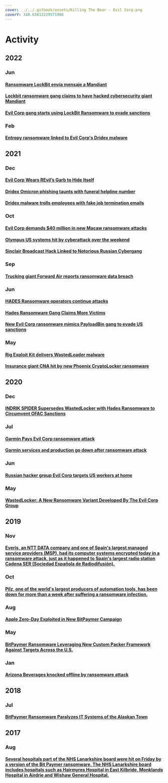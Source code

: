 ```yaml
---
cover: ../../.gitbook/assets/Killing The Bear - Evil Corp.png
coverY: 348.63813229571986
---
```


# Activity

## 2022

### Jun

#### [Ransomware LockBit envía mensaje a Mandiant](https://portal.cci-entel.cl/Threat\_Intelligence/Boletines/1276/)

#### [Lockbit ransomware gang claims to have hacked cybersecurity giant Mandiant](https://securityaffairs.co/wordpress/132011/cyber-crime/lockbit-claims-mandiant-hack.html)

#### [Evil Corp gang starts using LockBit Ransomware to evade sanctions](https://securityaffairs.co/wordpress/132031/cyber-crime/evil-corp-lockbit-ransomware.html)

### Feb

#### [Entropy ransomware linked to Evil Corp's Dridex malware](https://www.bleepingcomputer.com/news/security/entropy-ransomware-linked-to-evil-corps-dridex-malware/)

## 2021

### Dec

#### [Evil Corp Wears REvil’s Garb to Hide Itself](https://cyware.com/news/evil-corp-wears-revils-garb-to-hide-itself-7db5cccb/?web\_view=true)

#### [Dridex Omicron phishing taunts with funeral helpline number](https://www.bleepingcomputer.com/news/security/dridex-omicron-phishing-taunts-with-funeral-helpline-number/)

#### [Dridex malware trolls employees with fake job termination emails](https://www.bleepingcomputer.com/news/security/dridex-malware-trolls-employees-with-fake-job-termination-emails/)

### Oct

#### [Evil Corp demands $40 million in new Macaw ransomware attacks](https://www.bleepingcomputer.com/news/security/evil-corp-demands-40-million-in-new-macaw-ransomware-attacks/)

#### [Olympus US systems hit by cyberattack over the weekend](https://www.bleepingcomputer.com/news/security/olympus-us-systems-hit-by-cyberattack-over-the-weekend/)

#### [Sinclair Broadcast Hack Linked to Notorious Russian Cybergang](https://www.bleepingcomputer.com/news/security/olympus-us-systems-hit-by-cyberattack-over-the-weekend/)

### Sep

#### [Trucking giant Forward Air reports ransomware data breach](https://www.bleepingcomputer.com/news/security/trucking-giant-forward-air-reports-ransomware-data-breach/)

### Jun

#### [HADES Ransomware operators continue attacks](https://www.accenture.com/us-en/blogs/security/ransomware-hades)

#### [Hades Ransomware Gang Claims More Victims](https://heimdalsecurity.com/blog/hades-ransomware-gang-claims-more-victims/)

#### [New Evil Corp ransomware mimics PayloadBin gang to evade US sanctions](https://www.bleepingcomputer.com/news/security/new-evil-corp-ransomware-mimics-payloadbin-gang-to-evade-us-sanctions/)

### May

#### [Rig Exploit Kit delivers WastedLoader malware](https://www.bitdefender.com/files/News/CaseStudies/study/397/Bitdefender-PR-Whitepaper-RIG-creat5362-en-EN.pdf)

#### [Insurance giant CNA hit by new Phoenix CryptoLocker ransomware](https://www.bleepingcomputer.com/news/security/insurance-giant-cna-hit-by-new-phoenix-cryptolocker-ransomware/)

## 2020

### Dec

#### [INDRIK SPIDER Supersedes WastedLocker with Hades Ransomware to Circumvent OFAC Sanctions](https://www.crowdstrike.com/blog/hades-ransomware-successor-to-indrik-spiders-wastedlocker/)

### Jul

#### [Garmin Pays Evil Corp ransomware attack](https://threatpost.com/garmin-pays-evil-corp-ransomware-attack-reports/157971/)

#### [Garmin services and production go down after ransomware attack](https://www.zdnet.com/article/garmin-services-and-production-go-down-after-ransomware-attack/)

### Jun

#### [Russian hacker group Evil Corp targets US workers at home](https://www.bbc.com/news/world-us-canada-53195749) <a href="#main-heading" id="main-heading"></a>

### May

#### [WastedLocker: A New Ransomware Variant Developed By The Evil Corp Group](https://research.nccgroup.com/2020/06/23/wastedlocker-a-new-ransomware-variant-developed-by-the-evil-corp-group/)

## 2019

### Nov

#### [Everis, an NTT DATA company and one of Spain's largest managed service providers (MSP), had its computer systems encrypted today in a ransomware attack, just as it happened to Spain's largest radio station Cadena SER (Sociedad Española de Radiodifusión).](https://www.bleepingcomputer.com/news/security/ransomware-attacks-hit-everis-and-spains-largest-radio-network/)

### Oct

#### [Pilz, one of the world's largest producers of automation tools, has been down for more than a week after suffering a ransomware infection.](https://www.zdnet.com/article/major-german-manufacturer-still-down-a-week-after-getting-hit-by-ransomware/)

### Aug

#### [Apple Zero-Day Exploited in New BitPaymer Campaign](https://blog.morphisec.com/apple-zero-day-exploited-in-bitpaymer-campaign)

### May

#### [BitPaymer Ransomware Leveraging New Custom Packer Framework Against Targets Across the U.S.](https://blog.morphisec.com/bitpaymer-ransomware-with-new-custom-packer-framework)

### Jan

#### [Arizona Beverages knocked offline by ransomware attack](https://techcrunch.com/2019/04/02/arizona-beverages-ransomware/)

## 2018

### Jul

#### [BitPaymer Ransomware Paralyzes IT Systems of the Alaskan Town](https://socprime.com/en/news/bitpaymer-ransomware-paralyzes-it-systems-of-the-alaskan-town/)

## 2017

### Aug

#### [Several hospitals part of the NHS Lanarkshire board were hit on Friday by a version of the Bit Paymer ransomware. The NHS Lanarkshire board includes hospitals such as Hairmyres Hospital in East Kilbride, Monklands Hospital in Airdrie and Wishaw General Hospital.](https://www.bleepingcomputer.com/news/security/bit-paymer-ransomware-hits-scottish-hospitals/)
